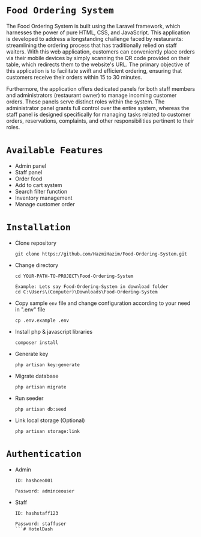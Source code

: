 # `Food Ordering System`

The Food Ordering System is built using the Laravel framework, which harnesses the power of pure HTML, CSS, and JavaScript. This application is developed to address a longstanding challenge faced by restaurants: streamlining the ordering process that has traditionally relied on staff waiters. With this web application, customers can conveniently place orders via their mobile devices by simply scanning the QR code provided on their table, which redirects them to the website's URL. The primary objective of this application is to facilitate swift and efficient ordering, ensuring that customers receive their orders within 15 to 30 minutes.

Furthermore, the application offers dedicated panels for both staff members and administrators (restaurant owner) to manage incoming customer orders. These panels serve distinct roles within the system. The administrator panel grants full control over the entire system, whereas the staff panel is designed specifically for managing tasks related to customer orders, reservations, complaints, and other responsibilities pertinent to their roles.

# `Available Features`

- Admin panel
- Staff panel
- Order food
- Add to cart system
- Search filter function
- Inventory management
- Manage customer order

# `Installation`

- Clone repository
    ```
    git clone https://github.com/HazmiHazim/Food-Ordering-System.git
    ```

- Change directory
    ```
    cd YOUR-PATH-TO-PROJECT\Food-Ordering-System
    ```
    ```
    Example: Lets say Food-Ordering-System in download folder
    cd C:\Users\(Computer)\Downloads\Food-Ordering-System
    ```

- Copy sample `env` file and change configuration according to your need in ".env" file
    ```
    cp .env.example .env
    ```

- Install php & javascript libraries
    ```
    composer install
    ```
    
- Generate key
    ```
    php artisan key:generate
    ```
- Migrate database
    ```
    php artisan migrate
    ```    
- Run seeder
    ```
    php artisan db:seed
    ```
- Link local storage (Optional)
    ```
    php artisan storage:link    
    ```

# `Authentication`

- Admin
    ```
    ID: hashceo001
    ```
    ```
    Password: adminceouser
    ```

- Staff
    ```
    ID: hashstaff123
    ```
    ```
    Password: staffuser
    ```#   H o t e l D a s h  
 